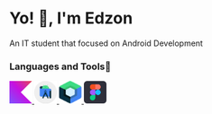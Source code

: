 # Yo! 👋, I'm Edzon
An IT student that focused on Android Development

### Languages and Tools💜
<p align="left"> <a href="https://kotlinlang.org" target="_blank"> <img src="/kotlin.svg" alt="kotlin" width="40" height="40"/> </a> <a href="https://developer.android.com/studio" target="_blank"> <img src="/android_studio_ic.svg" alt="Android Studio" width="40" height="40"/> </a> <a href="https://developer.android.com/jetpack/compose" target="_blank"> <img src="/compose_ic.svg" alt="Jetpack Compose" width="40" height="40"/> </a> <a href="https://www.figma.com/" target="_blank"> <img src="/figma_ic.svg" alt="figma" width="40" height="40"/> </a> </p>
